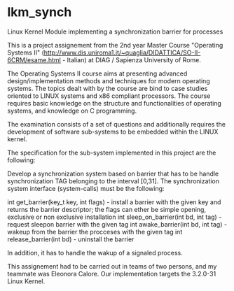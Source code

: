 # lkm_synch
Linux Kernel Module implementing a synchronization barrier for processes

This is a project assignement from the 2nd year Master Course "Operating Systems II" (http://www.dis.uniroma1.it/~quaglia/DIDATTICA/SO-II-6CRM/esame.html - Italian) at DIAG / Sapienza University of Rome.

The Operating Systems II course aims at presenting advanced design/implementation methods and techniques for modern operating systems. The topics dealt with by the course are bind to case studies oriented to LINUX systems and x86 compliant processors. The course requires basic knowledge on the structure and functionalities of operating systems, and knowledge on C programming.

The examination consists of a set of questions and additionally requires the development of software sub-systems to be embedded within the LINUX kernel.

The specification for the sub-system implemented in this project are the following:

Develop a synchronization system based on barrier that has to be handle synchronization TAG belonging to the interval [0,31]. The synchronization system interface (system-calls) must be the following:

int get_barrier(key_t key, int flags) - install a barrier with the given key and returns the barrier descriptor; the flags can ether be simple opening, exclusive or non exclusive installation
int sleep_on_barrier(int bd, int tag) - request sleepon barrier with the given tag
int awake_barrier(int bd, int tag) - wakeup from the barrier the procceses with the given tag
int release_barrier(int bd) - uninstall the barrier

In addition, it has to handle the wakup of a signaled process.

This assignement had to be carried out in teams of two persons, and my teammate was Eleonora Calore.
Our implementation targets the 3.2.0-31 Linux Kernel.
